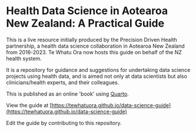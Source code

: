 # Health Data Science in Aotearoa New Zealand: A Practical Guide

This is a live resource initially produced by the Precision Driven Health partnership, a health data science collaboration in Aotearoa New Zealand from 2016-2023. Te Whatu Ora now hosts this guide on behalf of the NZ health system.

It is a repository for guidance and suggestions for undertaking data science projects using health data, and is aimed not only at data scientists but also clinicians/health experts, and their colleagues.

This is published as an online 'book' using [Quarto](https://quarto.org).

View the guide at [https://tewhatuora.github.io/data-science-guide](https://tewhatuora.github.io/data-science-guide)

Edit the guide by contributing to this repository.
